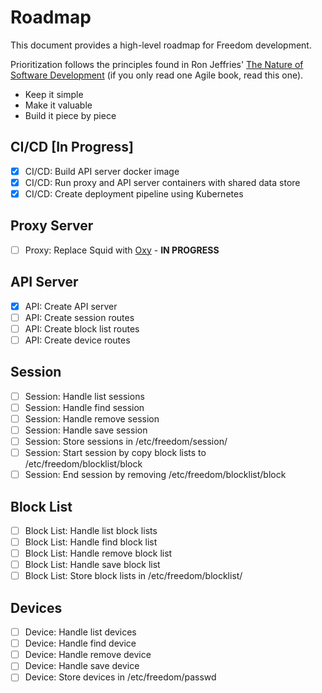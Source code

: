 # Roadmap

This document provides a high-level roadmap for Freedom development.

Prioritization follows the principles found in Ron Jeffries' [The Nature of Software Development](https://www.amazon.com/gp/product/1941222374/ref=as_li_tl?ie=UTF8&camp=1789&creative=9325&creativeASIN=1941222374&linkCode=as2&tag=github-jonathanfoster-freedom-20&linkId=eb959b758bf93091a58f633b92397024) (if you only read one Agile book, read this one).

* Keep it simple
* Make it valuable
* Build it piece by piece

## CI/CD [In Progress]

* [X] CI/CD: Build API server docker image
* [X] CI/CD: Run proxy and API server containers with shared data store
* [X] CI/CD: Create deployment pipeline using Kubernetes

## Proxy Server

* [ ] Proxy: Replace Squid with [Oxy](https://github.com/vulcand/oxy) - **IN PROGRESS**

## API Server

* [X] API: Create API server
* [ ] API: Create session routes
* [ ] API: Create block list routes
* [ ] API: Create device routes

## Session

* [ ] Session: Handle list sessions
* [ ] Session: Handle find session
* [ ] Session: Handle remove session
* [ ] Session: Handle save session
* [ ] Session: Store sessions in /etc/freedom/session/
* [ ] Session: Start session by copy block lists to /etc/freedom/blocklist/block
* [ ] Session: End session by removing /etc/freedom/blocklist/block

## Block List

* [ ] Block List: Handle list block lists
* [ ] Block List: Handle find block list
* [ ] Block List: Handle remove block list
* [ ] Block List: Handle save block list
* [ ] Block List: Store block lists in /etc/freedom/blocklist/

## Devices

* [ ] Device: Handle list devices
* [ ] Device: Handle find device
* [ ] Device: Handle remove device
* [ ] Device: Handle save device
* [ ] Device: Store devices in /etc/freedom/passwd

